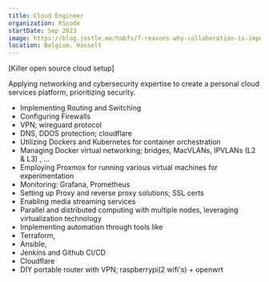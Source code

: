 ```yaml
---
title: Cloud Engineer
organization: KScode
startDate: Sep 2023
image: https://blog.jostle.me/hubfs/7-reasons-why-collaboration-is-important-16x9.png
location: Belgium, Hasselt
---
```


[Killer open source cloud setup]

Applying networking and cybersecurity expertise to create a personal cloud services platform, prioritizing security.

- Implementing Routing and Switching
- Configuring Firewalls
- VPN; wireguard protocol
- DNS, DDOS protection; cloudflare
- Utilizing Dockers and Kubernetes for container orchestration
- Managing Docker virtual networking; bridges, MacVLANs, IPVLANs (L2 & L3) , ...
- Employing Proxmox for running various virtual machines for experimentation
- Monitoring: Grafana, Prometheus
- Setting up Proxy and reverse proxy solutions; SSL certs
- Enabling media streaming services
- Parallel and distributed computing with multiple nodes, leveraging virtualization technology
- Implementing automation through tools like
- Terraform,
- Ansible,
- Jenkins and Github CI/CD
- Cloudflare
- DIY portable router with VPN; raspberrypi(2 wifi's) + openwrt
